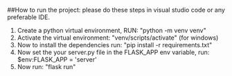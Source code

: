 ##How to run the project:
please do these steps in visual studio code or any preferable IDE.
1. Create a python virtual environment, RUN: "python -m venv venv"
2. Activate the virtual environment: "venv/scripts/activate" (for windows)
3. Now to install the dependencies run: "pip install -r requirements.txt"
4. Now set the your server.py file in the FLASK_APP env variable, run: $env:FLASK_APP = 'server'
5. Now run: "flask run"
